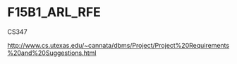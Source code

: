 # F15B1_ARL_RFE
CS347

http://www.cs.utexas.edu/~cannata/dbms/Project/Project%20Requirements%20and%20Suggestions.html
